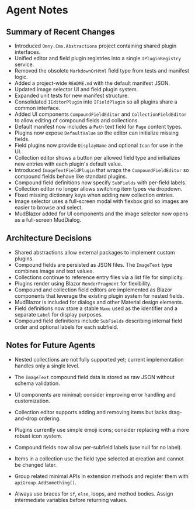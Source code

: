 # Agent Notes

## Summary of Recent Changes
- Introduced `Omny.Cms.Abstractions` project containing shared plugin interfaces.
- Unified editor and field plugin registries into a single `IPluginRegistry` service.
- Removed the obsolete `MarkdownOrHtml` field type from tests and manifest logic.
- Added a project-wide `README.md` with the default manifest JSON.
- Updated image selector UI and field plugin system.
- Expanded unit tests for new manifest structure.
- Consolidated `IEditorPlugin` into `IFieldPlugin` so all plugins share a common
  interface.
- Added UI components `CompoundFieldEditor` and `CollectionFieldEditor` to allow
  editing of compound fields and collections.
- Default manifest now includes a `Path` text field for `Page` content types.
- Plugins now expose `DefaultValue` so the editor can initialize missing fields.
- Field plugins now provide `DisplayName` and optional `Icon` for use in the UI.
- Collection editor shows a button per allowed field type and initializes new
  entries with each plugin's default value.
- Introduced `ImageTextFieldPlugin` that wraps the `CompoundFieldEditor` so
  compound fields behave like standard plugins.
- Compound field definitions now specify `SubFields` with per-field labels.
- Collection editor no longer allows switching item types via dropdown.
- Fixed missing dictionary keys when adding new collection entries.
- Image selector uses a full-screen modal with flexbox grid so images are easier
  to browse and select.
- MudBlazor added for UI components and the image selector now opens as a full-screen MudDialog.

## Architecture Decisions
- Shared abstractions allow external packages to implement custom plugins.
- Compound fields are persisted as JSON files. The `ImageText` type combines image and text values.
- Collections continue to reference entry files via a list file for simplicity.
- Plugins render using Blazor `RenderFragment` for flexibility.
- Compound and collection field editors are implemented as Blazor components
  that leverage the existing plugin system for nested fields.
- MudBlazor is included for dialogs and other Material design elements.
- Field definitions now store a stable `Name` used as the identifier and a
  separate `Label` for display purposes.
- Compound field definitions include `SubFields` describing internal field order
  and optional labels for each subfield.

## Notes for Future Agents
- Nested collections are not fully supported yet; current implementation handles only a single level.
- The `ImageText` compound field data is stored as raw JSON without schema validation.
- UI components are minimal; consider improving error handling and customization.
- Collection editor supports adding and removing items but lacks drag-and-drop ordering.
- Plugins currently use simple emoji icons; consider replacing with a more
  robust icon system.
- Compound fields now allow per-subfield labels (use null for no label).
- Items in a collection use the field type selected at creation and cannot be changed later.


- Group related minimal APIs in extension methods and register them with `apiGroup.AddSomething()`.
- Always use braces for `if`, `else`, loops, and method bodies. Assign intermediate variables before returning values.
